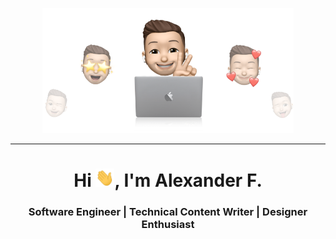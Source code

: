 <p align="center">
  <img src="https://github.com/alexanderiscoding/alexanderiscoding/blob/main/assets/cover-alexanderiscoding.png?raw=true" height="200"/>
</p>
<hr>
<h1 align="center">Hi <img src="https://raw.githubusercontent.com/ABSphreak/ABSphreak/master/gifs/Hi.gif" width="30px">, I'm Alexander F.</h1>
<h3 align="center">Software Engineer | Technical Content Writer | Designer Enthusiast</h3>
